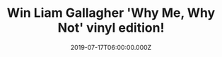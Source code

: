 ---
campaign-uuid: "c-9d3b451d-fcd5-443f-b874-4dc7b43e248a"
type: "Competition"
category: "Music"
date: "2019-07-17T06:00:00.000Z"
end-date: "2019-09-17T23:59:00.000Z"
disable-form: false
is_promoted: true
has_entry_page: true
title: "Win Liam Gallagher 'Why Me, Why Not' vinyl edition!"
competition-description: "<p>Liam Gallagher is back and he returns with a new single,\
  \ a documentary film, a Glastonbury performance, and, most importantly, a second\
  \ solo album called Why Me? Why Not. We are giving away a copy of his brand new\
  \ album to one lucky NME AAA member to win.</p>\n<p>Shockwave, One Of Us, Halo...\
  \ want to hear it first? Click below for a chance to win.</p>\n"
hero-header: "Win Liam Gallagher 'Why Me, Why Not' vinyl edition!"
terms-confirmation: "N/A"
banner-img: "https://assets.expresslyapp.com/asset-26588240-860d-4ab8-9919-52acfee937b7.jpg"
logo-left-href: "aaa.nme.com"
logo-left-image: "https://assets.expresslyapp.com/asset-3a778f07-b947-4f11-b07c-6a9de89e6eb4.jpg"
logo-left-title: "NME AAA"
bg-image-hero: "https://assets.expresslyapp.com/asset-310d7a9a-3807-40df-a985-b9b43a10445a.jpg"
bg-image-first: "https://assets.expresslyapp.com/asset-3f98936b-1afc-4922-a1f7-d557d7b7d7a2.jpg"
section1-content: "<p>Good things come to those who wait: and so, this summer, Liam\
  \ Gallagher returns with a new single, a documentary film, a Glastonbury performance,\
  \ and, most importantly, a second solo album called Why Me? Why Not.</p>\n<p>It\
  \ looks like the rest of 2019 will be a bonanza for fans of the one-time Oasis singer.\
  \ One man is very happy about that.</p>\n<p>Enter the form below for a chance to\
  \ win it now!</p>\n<p>Good luck!</p>\n"
entry-title: "Win Liam Gallagher 'Why Me, Why Not' vinyl edition!"
entry-content: "<p>Enter the draw to win Liam Gallagher 'Why Me, Why Not' vinyl edition\
  \ by completing the form below before 23:59 on the 17th of September 2019.</p>\n"
has-winner: false
prize-description: "Liam Gallagher 'Why Me, Why Not' vinyl edition"
special-conditions: "Multiple entries are allowed up to one every day."
country-restrictions:
- "GB"
---